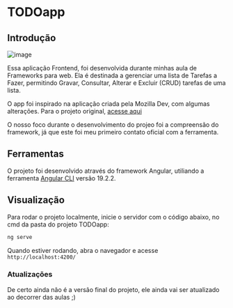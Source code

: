 # TODOapp

## Introdução
![image](https://github.com/user-attachments/assets/61842600-9d7a-4295-8445-25b59ea7a134)

Essa aplicação Frontend, foi desenvolvida durante minhas aula de Frameworks para web. Ela é
destinada a gerenciar uma lista de Tarefas a Fazer, permitindo Gravar, Consultar,
Alterar e Excluir (CRUD) tarefas de uma lista. 

O app foi inspirado na aplicação criada pela Mozilla Dev, com algumas alterações. Para o projeto original, [acesse aqui](https://developer.mozilla.org/en-US/docs/Learn_web_development/Core/Frameworks_libraries/Svelte_Todo_list_beginning)

O nosso foco durante o desenvolvimento do projeo foi a compreensão do framework, já que este foi meu primeiro contato oficial com a ferramenta. 

## Ferramentas

O projeto foi desenvolvido através do framework Angular, utiliando a ferramenta [Angular CLI](https://github.com/angular/angular-cli) versão 19.2.2.

## Visualização

Para rodar o projeto localmente, inicie o servidor com o código abaixo, no cmd da pasta do projeto TODOapp:

```bash
ng serve
```

Quando estiver rodando, abra o navegador e acesse `http://localhost:4200/`


### Atualizações
De certo ainda não é a versão final do projeto, ele ainda vai ser atualizado ao decorrer das aulas ;)

